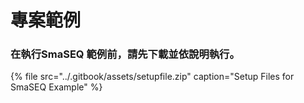 # 專案範例

### 在執行SmaSEQ 範例前，請先下載並依說明執行。

{% file src="../.gitbook/assets/setupfile.zip" caption="Setup Files for SmaSEQ Example" %}

